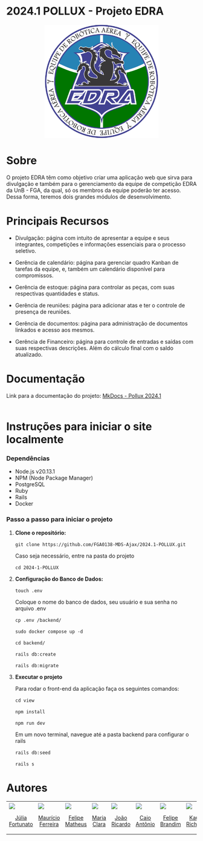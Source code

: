 # 2024.1 POLLUX - Projeto EDRA

<p align="center">
  <img src="./view/public/edraV.svg" height='300px' style={{ display: 'block', margin: 'auto', marginTop: '100px' }} />
</p>


# Sobre

O projeto EDRA têm como objetivo criar uma aplicação web que sirva para divulgação e também para o gerenciamento da equipe de competição EDRA da UnB - FGA, da qual, só os membros da equipe poderão ter acesso. Dessa forma, teremos dois grandes módulos de desenvolvimento.

# Principais Recursos 
- Divulgação: página com intuito de apresentar a equipe e seus integrantes, competições e informações essenciais para o processo seletivo.

- Gerência de calendário: página para gerenciar quadro Kanban de tarefas da equipe, e, também um calendário disponível para compromissos.

- Gerência de estoque: página para controlar as peças, com suas respectivas quantidades e status.

- Gerência de reuniões: página para adicionar atas e ter o controle de presença de reuniões.

- Gerência de documentos: página para administração de documentos linkados e acesso aos mesmos.

- Gerência de Financeiro: página para controle de entradas e saídas com suas respectivas descrições. Além do cálculo final com o saldo atualizado.
  
# Documentação
Link para a documentação do projeto: [MkDocs - Pollux 2024.1](https://fga0138-mds-ajax.github.io/2024.1-POLLUX/) <br><br>

# Instruções para iniciar o site localmente

### Dependências

- Node.js v20.13.1
- NPM (Node Package Manager)
- PostgreSQL
- Ruby
- Rails
- Docker

### Passo a passo para iniciar o projeto

1.  **Clone o repositório:**

    ```
    git clone https://github.com/FGA0138-MDS-Ajax/2024.1-POLLUX.git
    ``` 
    Caso seja necessário, entre na pasta do projeto
    ```
    cd 2024-1-POLLUX
    ```

2.  **Configuração do Banco de Dados:**
    ```
    touch .env
    ```
    Coloque o nome do banco de dados, seu usuário e sua senha no arquivo .env
    ```
    cp .env /backend/
    ```
    ```
    sudo docker compose up -d
    ```
    ```
    cd backend/
    ```
    ```
    rails db:create
    ```
    ```
    rails db:migrate
    ```
    
      
3.  **Executar  o projeto**

    Para rodar o front-end da aplicação faça os seguintes comandos:

    ```
    cd view
    ```
    ```
    npm install
    ```
    ```
    npm run dev
    ```

    Em um novo terminal, navegue até a pasta backend para configurar o rails
    ```
    rails db:seed
    ```
    ```
    rails s
    ```

# Autores

 <table>
    <tr>
      <td valign="top">
        <a href="https://github.com/julia-fortunato">
          <img align="center" src="https://github.com/julia-fortunato.png" height="100" />
          <p align="center"> Júlia Fortunato </p>
        </a>
      </td>
      <td valign="top">
        <a href="https://github.com/Mauriciofearauj">
          <img align="center" src="https://github.com/Mauriciofearauj.png" height="100" />
          <p align="center"> Maurício Ferreira </p>
        </a>
      </td>
      <td valign="top">
        <a href="https://github.com/femathrl">
          <img align="center" src="https://github.com/femathrl.png" height="100" />
          <p align="center"> Felipe Matheus </p>
        </a>
      </td>
      <td valign="top">
        <a href="https://github.com/Oleari19">
          <img align="center" src="https://github.com/Oleari19.png" height="100" />
          <p align="center"> Maria Clara </p>
        </a>
      </td>
      <td valign="top">
        <a href="https://github.com/jazzer0">
          <img align="center" src="https://github.com/jazzer0.png" height="100" />
          <p align="center"> João Ricardo </p>
        </a>
      </td>
      <td valign="top">
        <a href="https://github.com/Caio-Antonio">
          <img align="center" src="https://github.com/Caio-Antonio.png" height="100" />
          <p align="center"> Caio Antônio </p>
        </a>
      </td>
      <td valign="top">
        <a href="https://github.com/Felipe-Brandim">
          <img align="center" src="https://github.com/Felipe-Brandim.png" height="100" />
          <p align="center"> Felipe Brandim </p>
        </a>
      </td>
        <td valign="top">
        <a href="https://github.com/rich4rd1">
          <img align="center" src="https://github.com/rich4rd1.png" height="100" />
          <p align="center"> Kauã Richard </p>
        </a>
      </td>  
    </tr>
  </table>
</section>
